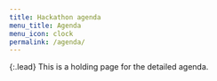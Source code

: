 ```yaml
---
title: Hackathon agenda
menu_title: Agenda
menu_icon: clock
permalink: /agenda/
---
```


{:.lead}
This is a holding page for the detailed agenda.
